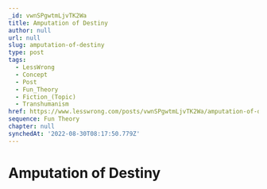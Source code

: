 ```yaml
---
_id: vwnSPgwtmLjvTK2Wa
title: Amputation of Destiny
author: null
url: null
slug: amputation-of-destiny
type: post
tags:
  - LessWrong
  - Concept
  - Post
  - Fun_Theory
  - Fiction_(Topic)
  - Transhumanism
href: https://www.lesswrong.com/posts/vwnSPgwtmLjvTK2Wa/amputation-of-destiny
sequence: Fun Theory
chapter: null
synchedAt: '2022-08-30T08:17:50.779Z'
---
```

# Amputation of Destiny

